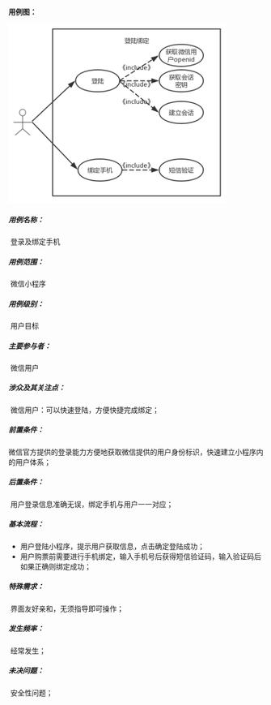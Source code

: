 **用例图：**

![](/resources/usecase1.png)

##### 用例名称：

​	登录及绑定手机

##### 用例范围：

​	微信小程序

##### 用例级别：

​	用户目标

##### 主要参与者：

​	微信用户

##### 涉众及其关注点：

​	微信用户：可以快速登陆，方便快捷完成绑定；

##### 前置条件：

​	微信官方提供的登录能力方便地获取微信提供的用户身份标识，快速建立小程序内的用户体系；

##### 后置条件：

​	用户登录信息准确无误，绑定手机与用户一一对应；

##### 基本流程：

- 用户登陆小程序，提示用户获取信息，点击确定登陆成功；
- 用户购票前需要进行手机绑定，输入手机号后获得短信验证码，输入验证码后如果正确则绑定成功；

##### 特殊需求：

​	界面友好亲和，无须指导即可操作；

##### 发生频率：

​	经常发生；

##### 未决问题：

​	安全性问题；